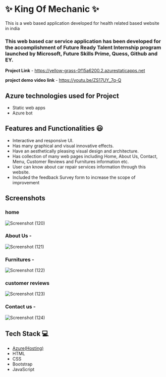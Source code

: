 # ✨  King Of Mechanic ✨

This is a web based application developed for health related based website in india

### This web based car service application has been developed for the accomplishment of Future Ready Talent Internship program launched by Microsoft, Future Skills Prime, Quess, Github and EY.


**Project Link** -  https://yellow-grass-0f15a6200.2.azurestaticapps.net

**project demo video link** -  https://youtu.be/ZS17UY_7q-Q

## Azure technologies used for Project

- Static web apps
- Azure bot 

## Features and Functionalities 😃

- Interactive and responsive UI.
- Has many graphical and visual innovative effects.
- Have an aesthetically pleasing visual design and architecture.
- Has collection of many web pages including Home, About Us, Contact, Menu, Customer Reviews and  Furnitures information etc.
- User can know about car repair services information through this website.
- Included the feedback Survey form to increase the scope of improvement 

## Screenshots


### home

   
![Screenshot (120)](https://user-images.githubusercontent.com/112757107/202721793-1e09e6f4-c2a6-4df4-bbcb-f5fc12b9cd03.png)

### About Us -

![Screenshot (121)](https://user-images.githubusercontent.com/112757107/202721909-f80d12c1-0e36-4769-8ff1-ddeeff3db421.png)

### Furnitures -


![Screenshot (122)](https://user-images.githubusercontent.com/112757107/202722067-e32fe4b8-bcff-4c18-9094-580f79951540.png)


### customer reviews


![Screenshot (123)](https://user-images.githubusercontent.com/112757107/202722044-73881e64-3706-42c7-aa6d-e37c20f73b62.png)


### Contact us -


![Screenshot (124)](https://user-images.githubusercontent.com/112757107/202722153-36ad4242-38a3-4959-9f6a-4e63d7b8decc.png)


## Tech Stack 💻

- [Azure(Hosting)](https://azure.microsoft.com/en-in/features/azure-portal/)
- HTML
- CSS
- Bootstrap
- JavaScript
